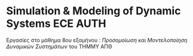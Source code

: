# Simulation & Modeling of Dynamic Systems ECE AUTH
Εργασίες στο μάθημα 8ου εξαμήνου : *Προσομοίωση και Μοντελοποίηση Δυναμικών Συστημάτων* του ΤΗΜΜΥ ΑΠΘ
